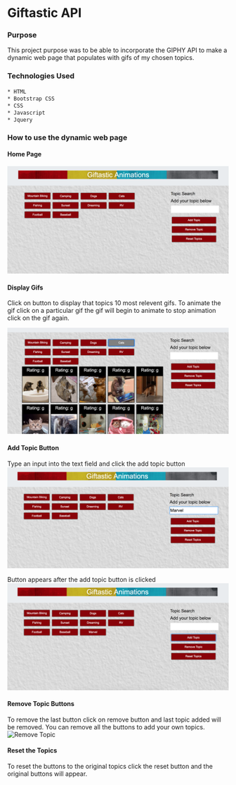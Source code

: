 # Giftastic API

### Purpose

This project purpose was to be able to incorporate the GIPHY API to make a dynamic web page that populates with gifs of my chosen topics. 

### Technologies Used

    * HTML
    * Bootstrap CSS
    * CSS
    * Javascript
    * Jquery

### How to use the dynamic web page

#### Home Page

![Home Page](assets/screenshots/home.png)

#### Display Gifs

Click on button to display that topics 10 most relevent gifs. To animate the gif click on a particular gif the gif will begin to animate to stop animation click on the gif again.

![Display Gifs](assets/screenshots/displayGifs.png)

#### Add Topic Button

Type an input into the text field and click the add topic button
![Add Topic](assets/screenshots/addTopic.png)

Button appears after the add topic button is clicked
![Add Topic Button](assets/screenshots/addTopicBtn.png)

#### Remove Topic Buttons

To remove the last button click on remove button and last topic added will be removed. You can remove all the buttons to add your own topics.
![Remove Topic](assets/screensots/removeTopic.png)

#### Reset the Topics

To reset the buttons to the original topics click the reset button and the original buttons will appear.


